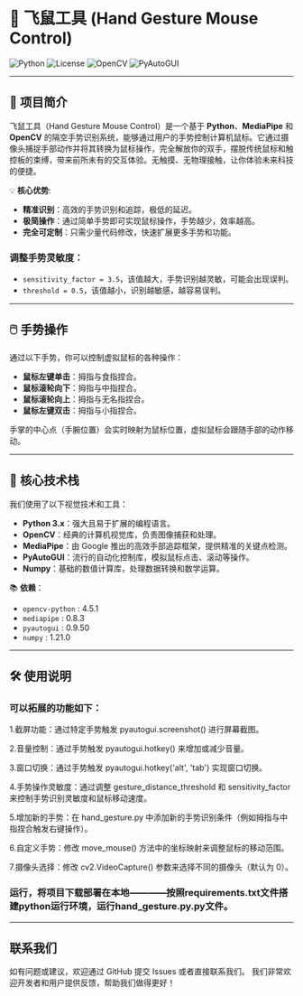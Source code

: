 # 🚀 **飞鼠工具** (Hand Gesture Mouse Control) 

![Python](https://img.shields.io/badge/Language-Python-blue) ![License](https://img.shields.io/badge/License-MIT-green) ![OpenCV](https://img.shields.io/badge/OpenCV-4.5.1-red) ![PyAutoGUI](https://img.shields.io/badge/PyAutoGUI-v0.9-blueviolet)

---

## 📝 项目简介

飞鼠工具（Hand Gesture Mouse Control）是一个基于 **Python**、**MediaPipe** 和 **OpenCV** 的隔空手势识别系统，能够通过用户的手势控制计算机鼠标。它通过摄像头捕捉手部动作并将其转换为鼠标操作，完全解放你的双手，摆脱传统鼠标和触控板的束缚，带来前所未有的交互体验。无触摸、无物理接触，让你体验未来科技的便捷。


💡 **核心优势**:
- **精准识别**：高效的手势识别和追踪，极低的延迟。
- **极简操作**：通过简单手势即可实现鼠标操作，手势越少，效率越高。
- **完全可定制**：只需少量代码修改，快速扩展更多手势和功能。

### 调整手势灵敏度：
- `sensitivity_factor = 3.5`，该值越大，手势识别越灵敏，可能会出现误判。
- `threshold = 0.5`，该值越小，识别越敏感，越容易误判。

---

## 🖱️ 手势操作
通过以下手势，你可以控制虚拟鼠标的各种操作：

- **鼠标左键单击**：拇指与食指捏合。
- **鼠标滚轮向下**：拇指与中指捏合。
- **鼠标滚轮向上**：拇指与无名指捏合。
- **鼠标左键双击**：拇指与小指捏合。

手掌的中心点（手腕位置）会实时映射为鼠标位置，虚拟鼠标会跟随手部的动作移动。

---

## 🔧 核心技术栈

我们使用了以下视觉技术和工具：

- **Python 3.x**：强大且易于扩展的编程语言。
- **OpenCV**：经典的计算机视觉库，负责图像捕获和处理。
- **MediaPipe**：由 Google 推出的高效手部追踪框架，提供精准的关键点检测。
- **PyAutoGUI**：流行的自动化控制库，模拟鼠标点击、滚动等操作。
- **Numpy**：基础的数值计算库，处理数据转换和数学运算。

📚 **依赖**：

- `opencv-python` : 4.5.1
- `mediapipe` : 0.8.3
- `pyautogui` : 0.9.50
- `numpy` : 1.21.0

---

## 🛠️ 使用说明
### 可以拓展的功能如下：

1.截屏功能：通过特定手势触发 pyautogui.screenshot() 进行屏幕截图。

2.音量控制：通过手势触发 pyautogui.hotkey() 来增加或减少音量。

3.窗口切换：通过手势触发 pyautogui.hotkey('alt', 'tab') 实现窗口切换。

4.手势操作灵敏度：通过调整 gesture_distance_threshold 和 sensitivity_factor 来控制手势识别灵敏度和鼠标移动速度。

5.增加新的手势：在 hand_gesture.py 中添加新的手势识别条件（例如拇指与中指捏合触发右键操作）。

6.自定义手势：修改 move_mouse() 方法中的坐标映射来调整鼠标的移动范围。

7.摄像头选择：修改 cv2.VideoCapture() 参数来选择不同的摄像头（默认为 0）。

### 运行，将项目下载部署在本地————按照requirements.txt文件搭建python运行环境，运行hand_gesture.py.py文件。

---

## 联系我们
如有问题或建议，欢迎通过 GitHub 提交 Issues 或者直接联系我们。
我们非常欢迎开发者和用户提供反馈，帮助我们做得更好！
